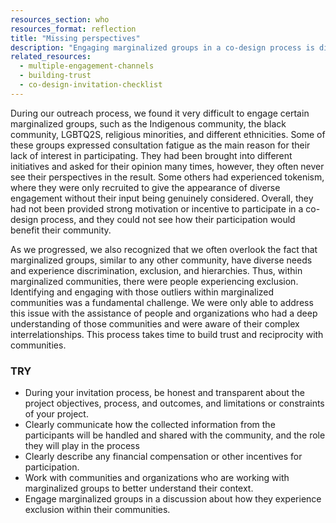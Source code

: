 ```yaml
---
resources_section: who
resources_format: reflection
title: "Missing perspectives"
description: "Engaging marginalized groups in a co-design process is difficult due to past mistreatments."
related_resources:
  - multiple-engagement-channels
  - building-trust
  - co-design-invitation-checklist
---
```


During our outreach process, we found it very difficult to engage certain marginalized groups, such as the Indigenous community, the black community, LGBTQ2S, religious minorities, and different ethnicities. Some of these groups expressed consultation fatigue as the main reason for their lack of interest in participating. They had been brought into different initiatives and asked for their opinion many times, however, they often never see their perspectives in the result. Some others had experienced tokenism, where they were only recruited to give the appearance of diverse engagement without their input being genuinely considered. Overall, they had not been provided strong motivation or incentive to participate in a co-design process, and they could not see how their participation would benefit their community.


As we progressed, we also recognized that we often overlook the fact that marginalized groups, similar to any other community, have diverse needs and experience discrimination, exclusion, and hierarchies. Thus, within marginalized communities, there were people experiencing exclusion. Identifying and engaging with those outliers within marginalized communities was a fundamental challenge. We were only able to address this issue with the assistance of people and organizations who had a deep understanding of those communities and were aware of their complex interrelationships. This process takes time to build trust and reciprocity with communities.

### TRY

- During your invitation process, be honest and transparent about the project objectives, process, and outcomes, and limitations or constraints of your project.
- Clearly communicate how the collected information from the participants will be handled and shared with the community, and the role they will play in the process
- Clearly describe any financial compensation or other incentives for participation.
- Work with communities and organizations who are working with marginalized groups to better understand their context. 
- Engage marginalized groups in a discussion about how they experience exclusion within their communities.